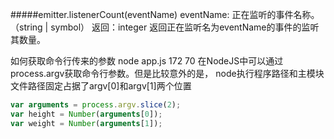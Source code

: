 #####emitter.listenerCount(eventName)
eventName: 正在监听的事件名称。（string | symbol）
返回：integer
返回正在监听名为eventName的事件的监听其数量。


如何获取命令行传来的参数
node app.js 172 70 
在NodeJS中可以通过process.argv获取命令行参数。但是比较意外的是，
node执行程序路径和主模块文件路径固定占据了argv[0]和argv[1]两个位置
```javascript
var arguments = process.argv.slice(2);
var height = Number(arguments[0]);
var weight = Number(arguments[1]);
```

